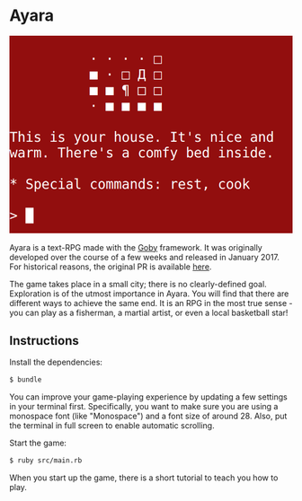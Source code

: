 # Ayara

![Ayara gameplay](ayara.png)

Ayara is a text-RPG made with the [Goby](https://github.com/nskins/goby) framework. It was originally developed over the course of a few weeks and released in January 2017. For historical reasons, the original PR is available [here](https://github.com/nskins/goby/pull/77).

The game takes place in a small city; there is no clearly-defined goal. Exploration is of the utmost importance in Ayara. You will find that there are different ways to achieve the same end. It is an RPG in the most true sense - you can play as a fisherman, a martial artist, or even a local basketball star!

## Instructions

Install the dependencies:

```bash
$ bundle
```

You can improve your game-playing experience by updating a few settings in your terminal first. Specifically, you want to make sure you are using a monospace font (like "Monospace") and a font size of around 28. Also, put the terminal in full screen to enable automatic scrolling.

Start the game:

```bash
$ ruby src/main.rb
```

When you start up the game, there is a short tutorial to teach you how to play.